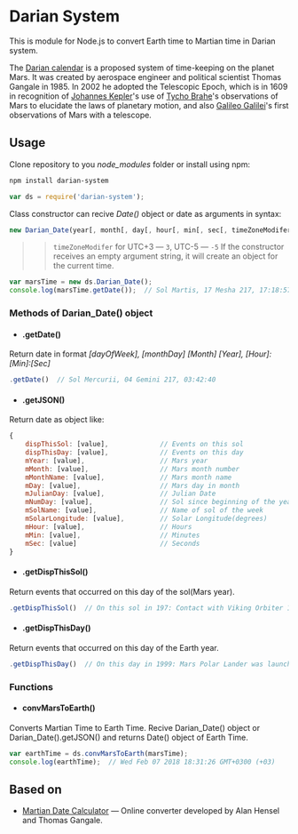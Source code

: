 # Darian System

This is module for Node.js to convert Earth time to Martian time in Darian system.

The [Darian calendar](https://en.wikipedia.org/wiki/Darian_calendar) is a proposed system of time-keeping on the planet Mars. It was created by aerospace engineer and political scientist Thomas Gangale in 1985. In 2002 he adopted the Telescopic Epoch, which is in 1609 in recognition of [Johannes Kepler](https://en.wikipedia.org/wiki/Kepler%27s_laws_of_planetary_motion)'s use of [Tycho Brahe](https://en.wikipedia.org/wiki/Tycho_Brahe)'s observations of Mars to elucidate the laws of planetary motion, and also [Galileo Galilei](https://en.wikipedia.org/wiki/Galileo_Galilei)'s first observations of Mars with a telescope.

## Usage

Clone repository to you *node_modules* folder or install using npm:

```sh
npm install darian-system
```

```javascript
var ds = require('darian-system');
```

Class constructor can recive *Date()* object or date as arguments in syntax:
```javascript
new Darian_Date(year[, month[, day[, hour[, min[, sec[, timeZoneModifer]]]]]])
```
>> ```timeZoneModifer``` for UTC+3 — ```3```, UTC-5 — ```-5```
If the constructor receives an empty argument string, it will create an object for the current time.

```javascript
var marsTime = new ds.Darian_Date();
console.log(marsTime.getDate());  // Sol Martis, 17 Mesha 217, 17:18:57
```

### Methods of Darian_Date() object

- #### .getDate()

Return date in format *[dayOfWeek], [monthDay] [Month] [Year], [Hour]:[Min]:[Sec]*

```javascript
.getDate()  // Sol Mercurii, 04 Gemini 217, 03:42:40
```

- #### .getJSON()

Return date as object like:

```javascript
{
    dispThisSol: [value],             // Events on this sol
    dispThisDay: [value],             // Events on this day
    mYear: [value],                   // Mars year
    mMonth: [value],                  // Mars month number
    mMonthName: [value],              // Mars month name
    mDay: [value],                    // Mars day in month
    mJulianDay: [value],              // Julian Date
    mNumDay: [value],                 // Sol since beginning of the year
    mSolName: [value],                // Name of sol of the week
    mSolarLongitude: [value],         // Solar Longitude(degrees)
    mHour: [value],                   // Hours
    mMin: [value],                    // Minutes
    mSec: [value]                     // Seconds
}
```

- #### .getDispThisSol()

Return events that occurred on this day of the sol(Mars year).

```javascript
.getDispThisSol()  // On this sol in 197: Contact with Viking Orbiter 1 was lost after 1,469 sols in Mars orbit.
```

- #### .getDispThisDay()

Return events that occurred on this day of the Earth year.

```javascript
.getDispThisDay()  // On this day in 1999: Mars Polar Lander was launched.
```

### Functions

- #### convMarsToEarth()

Converts Martian Time to Earth Time. Recive Darian_Date() object or Darian_Date().getJSON() and returns Date() object of Earth Time.

```javascript
var earthTime = ds.convMarsToEarth(marsTime);
console.log(earthTime);  // Wed Feb 07 2018 18:31:26 GMT+0300 (+03)
```

## Based on

* [Martian Date Calculator](http://ops-alaska.com/time/gangale_converter/calendar_clock.htm) — Online converter developed by Alan Hensel and Thomas Gangale.
